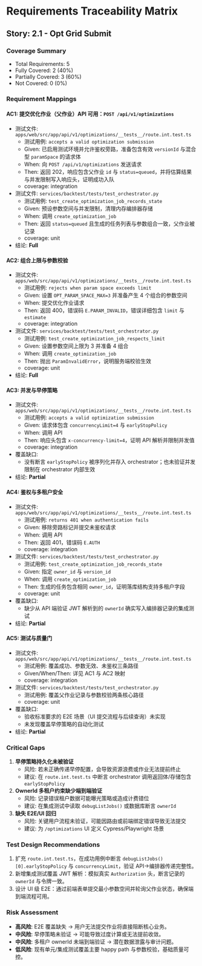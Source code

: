 # Requirements Traceability Matrix

## Story: 2.1 - Opt Grid Submit

### Coverage Summary

- Total Requirements: 5
- Fully Covered: 2 (40%)
- Partially Covered: 3 (60%)
- Not Covered: 0 (0%)

### Requirement Mappings

#### AC1: 提交优化作业（父作业）API 可用：`POST /api/v1/optimizations`

- 测试文件: `apps/web/src/app/api/v1/optimizations/__tests__/route.int.test.ts`
  - 测试用例: `accepts a valid optimization submission`
  - Given: 已启用测试环境并允许鉴权旁路，准备包含有效 `versionId` 与混合型 `paramSpace` 的请求体
  - When: 向 `POST /api/v1/optimizations` 发送请求
  - Then: 返回 202，响应包含父作业 `id` 与 `status=queued`，并将估算结果与并发限制写入响应头，证明成功入队
  - coverage: integration
- 测试文件: `services/backtest/tests/test_orchestrator.py`
  - 测试用例: `test_create_optimization_job_records_state`
  - Given: 预设参数空间与并发限制，清理内存编排器存储
  - When: 调用 `create_optimization_job`
  - Then: 返回 `status=queued` 且生成的任务列表与参数组合一致，父作业被记录
  - coverage: unit
- 结论: **Full**

#### AC2: 组合上限与参数校验

- 测试文件: `apps/web/src/app/api/v1/optimizations/__tests__/route.int.test.ts`
  - 测试用例: `rejects when param space exceeds limit`
  - Given: 设置 `OPT_PARAM_SPACE_MAX=3` 并准备产生 4 个组合的参数空间
  - When: 提交优化作业请求
  - Then: 返回 400，错误码 `E.PARAM_INVALID`，错误详细包含 `limit` 与 `estimate`
  - coverage: integration
- 测试文件: `services/backtest/tests/test_orchestrator.py`
  - 测试用例: `test_create_optimization_job_respects_limit`
  - Given: 设置参数空间上限为 3 并准备 4 组合
  - When: 调用 `create_optimization_job`
  - Then: 抛出 `ParamInvalidError`，说明服务端校验生效
  - coverage: unit
- 结论: **Full**

#### AC3: 并发与早停策略

- 测试文件: `apps/web/src/app/api/v1/optimizations/__tests__/route.int.test.ts`
  - 测试用例: `accepts a valid optimization submission`
  - Given: 请求体包含 `concurrencyLimit=4` 与 `earlyStopPolicy`
  - When: 调用 API
  - Then: 响应头包含 `x-concurrency-limit=4`，证明 API 解析并限制并发值
  - coverage: integration
- 覆盖缺口:
  - 没有断言 `earlyStopPolicy` 被序列化并存入 orchestrator；也未验证并发限制在 orchestrator 内部生效
- 结论: **Partial**

#### AC4: 鉴权与多租户安全

- 测试文件: `apps/web/src/app/api/v1/optimizations/__tests__/route.int.test.ts`
  - 测试用例: `returns 401 when authentication fails`
  - Given: 移除旁路标记并提交未鉴权请求
  - When: 调用 API
  - Then: 返回 401，错误码 `E.AUTH`
  - coverage: integration
- 测试文件: `services/backtest/tests/test_orchestrator.py`
  - 测试用例: `test_create_optimization_job_records_state`
  - Given: 指定 `owner_id` 与 `version_id`
  - When: 调用 `create_optimization_job`
  - Then: 生成的任务包含相同 `owner_id`，证明落库结构支持多租户字段
  - coverage: unit
- 覆盖缺口:
  - 缺少从 API 端验证 JWT 解析到的 `ownerId` 确实写入编排器记录的集成测试
- 结论: **Partial**

#### AC5: 测试与质量门

- 测试文件: `apps/web/src/app/api/v1/optimizations/__tests__/route.int.test.ts`
  - 测试用例: 覆盖成功、参数无效、未鉴权三条路径
  - Given/When/Then: 详见 AC1 与 AC2 映射
  - coverage: integration
- 测试文件: `services/backtest/tests/test_orchestrator.py`
  - 测试用例: 覆盖父作业记录与参数校验两条核心路径
  - coverage: unit
- 覆盖缺口:
  - 验收标准要求的 E2E 场景（UI 提交流程与后续查询）未实现
  - 未发现覆盖早停策略的自动化测试
- 结论: **Partial**

### Critical Gaps

1. **早停策略持久化未被验证**
   - 风险: 若未正确传递早停配置，会导致资源浪费或作业无法提前终止
   - 建议: 在 `route.int.test.ts` 中断言 orchestrator 调用返回体/存储包含 `earlyStopPolicy`
2. **OwnerId 多租户约束缺少端到端验证**
   - 风险: 记录错误租户数据可能曝光策略或造成计费错位
   - 建议: 在集成测试中读取 `debugListJobs()` 或数据库断言 `ownerId`
3. **缺失 E2E/UI 回归**
   - 风险: 关键用户流程未验证，可能因路由或前端绑定错误导致无法提交
   - 建议: 为 `/optimizations` UI 定义 Cypress/Playwright 场景

### Test Design Recommendations

1. 扩充 `route.int.test.ts`，在成功用例中断言 `debugListJobs()[0].earlyStopPolicy` 与 `concurrencyLimit`，验证 API→编排器传递完整性。
2. 新增集成测试覆盖 JWT 解析：模拟真实 `Authorization` 头，断言记录的 `ownerId` 与令牌一致。
3. 设计 UI 级 E2E：通过前端表单提交最小参数空间并轮询父作业状态，确保端到端流程可用。

### Risk Assessment

- **高风险**: E2E 覆盖缺失 → 用户无法提交作业将直接阻断核心业务。
- **中风险**: 早停策略未验证 → 可能导致过度计算或无法提前收敛。
- **中风险**: 多租户 ownerId 未端到端验证 → 潜在数据泄露与审计问题。
- **低风险**: 现有单元/集成测试覆盖主要 happy path 与参数校验，基础质量可控。
